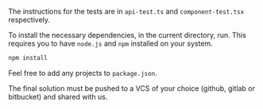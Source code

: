 The instructions for the tests are in `api-test.ts` and `component-test.tsx` respectively.

To install the necessary dependencies, in the current directory, run. This requires you to have `node.js` and `npm` installed on your system.
```bash
npm install
```
Feel free to add any projects to `package.json`.

The final solution must be pushed to a VCS of your choice (github, gitlab or bitbucket) and shared with us.
